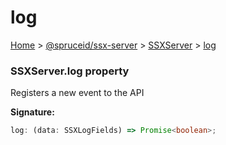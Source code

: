 # log

[Home](https://github.com/spruceid/ssx/blob/main/documentation/reference/ssx-server/index.md) > [@spruceid/ssx-server](../) > [SSXServer](./) > [log](ssx-server.ssxserver.log.md)

### SSXServer.log property

Registers a new event to the API

**Signature:**

```typescript
log: (data: SSXLogFields) => Promise<boolean>;
```
